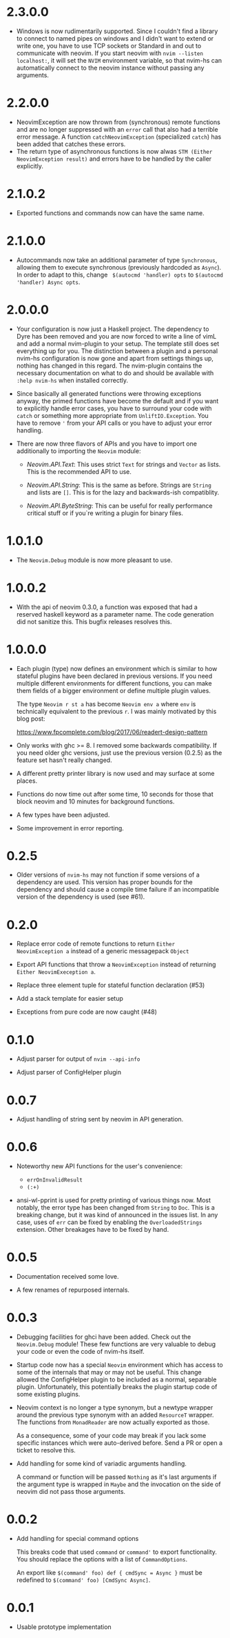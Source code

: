 # 2.3.0.0

* Windows is now rudimentarily supported. Since I couldn't find a library to
  connect to named pipes on windows and I didn't want to extend or write one,
  you have to use TCP sockets or Standard in and out to communicate with
  neovim. If you start neovim with `nvim --listen localhost:`, it will set the
  `NVIM` environment variable, so that nvim-hs can automatically connect to the
  neovim instance without passing any arguments.

# 2.2.0.0

* NeovimException are now thrown from (synchronous) remote functions and are no
  longer suppressed with an `error` call that also had a terrible error message.
  A function `catchNeovimException` (specialized `catch`) has been added that 
  catches these errors. 
* The return type of asynchronous functions is now alwas 
  `STM (Either NeovimException result)` and errors have to be handled by the 
  caller explicitly.

# 2.1.0.2

* Exported functions and commands now can have the same name.

# 2.1.0.0

* Autocommands now take an additional parameter of type `Synchronous`, allowing
  them to execute synchronous (previously hardcoded as `Async`).
  In order to adapt to this, change ` $(autocmd 'handler) opts` to
  `$(autocmd 'handler) Async opts`.

# 2.0.0.0

* Your configuration is now just a Haskell project. The dependency to Dyre has
  been removed and you are now forced to write a line of vimL and add a normal
  nvim-plugin to your setup. The template still does set everything up for you.
  The distinction between a plugin and a personal nvim-hs configuration is now
  gone and apart from settings things up, nothing has changed in this regard.
  The nvim-plugin contains the necessary documentation on what to do and
  should be available with `:help nvim-hs` when installed correctly.

* Since basically all generated functions were throwing exceptions anyway, the
  primed functions have become the default and if you want to explicitly handle
  error cases, you have to surround your code with `catch` or something more
  appropriate from `UnliftIO.Exception`. You have to remove `'` from your API
  calls or you have to adjust your error handling.

* There are now three flavors of APIs and you have to import one additionally to
  importing the `Neovim` module:

  - *Neovim.API.Text*: This uses strict `Text` for strings and `Vector` as
    lists. This is the recommended API to use.

  - *Neovim.API.String*: This is the same as before. Strings are `String`
    and lists are `[]`. This is for the lazy and backwards-ish compatiblity.

  - *Neovim.API.ByteString*: This can be useful for really performance critical
    stuff or if you`re writing a plugin for binary files.

# 1.0.1.0

* The `Neovim.Debug` module is now more pleasant to use.

# 1.0.0.2

* With the api of neovim 0.3.0, a function was exposed that had a reserved
  haskell keyword as a parameter name. The code generation did not sanitize
  this. This bugfix releases resolves this.

# 1.0.0.0

* Each plugin (type) now defines an environment which is similar to how
  stateful plugins have been declared in previous versions. If you need
  multiple different environments for different functions, you can make them
  fields of a bigger environment or define multiple plugin values.

  The type `Neovim r st a` has become `Neovim env a` where `env` is
  technically equivalent to the previous `r`.
  I was mainly motivated by this blog post:

  https://www.fpcomplete.com/blog/2017/06/readert-design-pattern

* Only works with ghc >= 8. I removed some backwards compatibility. If you
  need older ghc versions, just use the previous version (0.2.5) as the
  feature set hasn't really changed.

* A different pretty printer library is now used and may surface at some
  places.

* Functions do now time out after some time, 10 seconds for those that block
  neovim and 10 minutes for background functions.

* A few types have been adjusted.

* Some improvement in error reporting.

# 0.2.5

* Older versions of `nvim-hs` may not function if some versions of a
  dependency are used. This version has proper bounds for the dependency and
  should cause a compile time failure if an incompatible version of the
  dependency is used (see #61).

# 0.2.0

* Replace error code of remote functions to return
  `Either NeovimException a` instead of a generic messagepack `Object`

* Export API functions that throw a `NeovimException` instead of returning
  `Either NeovimExeception a`.

* Replace three element tuple for stateful function declaration (#53)

* Add a stack template for easier setup

* Exceptions from pure code are now caught (#48)

# 0.1.0

* Adjust parser for output of `nvim --api-info`

* Adjust parser of ConfigHelper plugin

# 0.0.7

* Adjust handling of string sent by neovim in API generation.

# 0.0.6

* Noteworthy new API functions for the user's convenience:

  - `errOnInvalidResult`
  - `(:+)`

* ansi-wl-pprint is used for pretty printing of various things now. Most
  notably, the error type has been changed from `String` to `Doc`.
  This is a breaking change, but it was kind of announced in the issues
  list. In any case, uses of `err` can be fixed by enabling the
  `OverloadedStrings` extension. Other breakages have to be fixed by hand.

# 0.0.5

* Documentation received some love.

* A few renames of repurposed internals.

# 0.0.3

* Debugging facilities for ghci have been added. Check out the
  `Neovim.Debug` module! These few functions are very valuable to debug your
  code or even the code of nvim-hs itself.

* Startup code now has a special `Neovim` environment which has access to
  some of the internals that may or may not be useful. This change allowed
  the ConfigHelper plugin to be included as a normal, separable plugin.
  Unfortunately, this potentially breaks the plugin startup code of some
  existing plugins.

* Neovim context is no longer a type synonym, but a newtype wrapper around
  the previous type synonym with an added `ResourceT` wrapper. The functions
  from `MonadReader` are now actually exported as those.

  As a consequence, some of your code may break if you lack some specific
  instances which were auto-derived before. Send a PR or open a ticket to
  resolve this.

* Add handling for some kind of variadic arguments handling.

  A command or function will be passed `Nothing` as it's
  last arguments if the argument type is wrapped in `Maybe`
  and the invocation on the side of neovim did not pass those
  arguments.

# 0.0.2

* Add handling for special command options

  This breaks code that used `command` or `command'` to export
  functionality. You should replace the options with a list
  of `CommandOptions`.

  An export like `$(command' foo) def { cmdSync = Async }` must be redefined
  to `$(command' foo) [CmdSync Async]`.

# 0.0.1

* Usable prototype implementation

